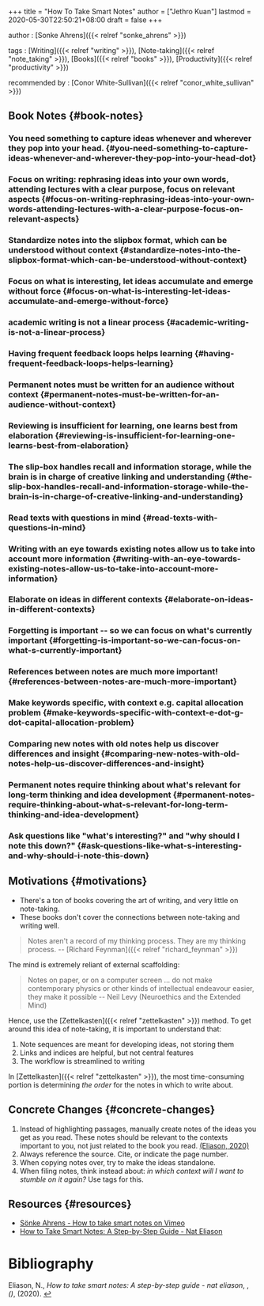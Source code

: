 +++
title = "How To Take Smart Notes"
author = ["Jethro Kuan"]
lastmod = 2020-05-30T22:50:21+08:00
draft = false
+++

author
: [Sonke Ahrens]({{< relref "sonke_ahrens" >}})

tags
: [Writing]({{< relref "writing" >}}), [Note-taking]({{< relref "note_taking" >}}), [Books]({{< relref "books" >}}), [Productivity]({{< relref "productivity" >}})

recommended by
: [Conor White-Sullivan]({{< relref "conor_white_sullivan" >}})


## Book Notes {#book-notes}


### You need something to capture ideas whenever and wherever they pop into your head. {#you-need-something-to-capture-ideas-whenever-and-wherever-they-pop-into-your-head-dot}


### Focus on writing: rephrasing ideas into your own words, attending lectures with a clear purpose, focus on relevant aspects {#focus-on-writing-rephrasing-ideas-into-your-own-words-attending-lectures-with-a-clear-purpose-focus-on-relevant-aspects}


### Standardize notes into the slipbox format, which can be understood without context {#standardize-notes-into-the-slipbox-format-which-can-be-understood-without-context}


### Focus on what is interesting, let ideas accumulate and emerge without force {#focus-on-what-is-interesting-let-ideas-accumulate-and-emerge-without-force}


### academic writing is not a linear process {#academic-writing-is-not-a-linear-process}


### Having frequent feedback loops helps learning {#having-frequent-feedback-loops-helps-learning}


### Permanent notes must be written for an audience without context {#permanent-notes-must-be-written-for-an-audience-without-context}


### Reviewing is insufficient for learning, one learns best from elaboration {#reviewing-is-insufficient-for-learning-one-learns-best-from-elaboration}


### The slip-box handles recall and information storage, while the brain is in charge of creative linking and understanding {#the-slip-box-handles-recall-and-information-storage-while-the-brain-is-in-charge-of-creative-linking-and-understanding}


### Read texts with questions in mind {#read-texts-with-questions-in-mind}


### Writing with an eye towards existing notes allow us to take into account more information {#writing-with-an-eye-towards-existing-notes-allow-us-to-take-into-account-more-information}


### Elaborate on ideas in different contexts {#elaborate-on-ideas-in-different-contexts}


### Forgetting is important -- so we can focus on what's currently important {#forgetting-is-important-so-we-can-focus-on-what-s-currently-important}


### References between notes are much more important! {#references-between-notes-are-much-more-important}


### Make keywords specific, with context e.g. capital allocation problem {#make-keywords-specific-with-context-e-dot-g-dot-capital-allocation-problem}


### Comparing new notes with old notes help us discover differences and insight {#comparing-new-notes-with-old-notes-help-us-discover-differences-and-insight}


### Permanent notes require thinking about what's relevant for long-term thinking and idea development {#permanent-notes-require-thinking-about-what-s-relevant-for-long-term-thinking-and-idea-development}


### Ask questions like "what's interesting?" and "why should I note this down?" {#ask-questions-like-what-s-interesting-and-why-should-i-note-this-down}


## Motivations {#motivations}

-   There's a ton of books covering the art of writing, and very little
    on note-taking.
-   These books don't cover the connections between note-taking and
    writing well.

> Notes aren't a record of my thinking process. They are my thinking
> process. -- [Richard Feynman]({{< relref "richard_feynman" >}})

The mind is extremely reliant of external scaffolding:

> Notes on paper, or on a computer screen ... do not make contemporary
> physics or other kinds of intellectual endeavour easier, they make it
> possible -- Neil Levy (Neuroethics and the Extended Mind)

Hence, use the [Zettelkasten]({{< relref "zettelkasten" >}}) method. To get around this idea of
note-taking, it is important to understand that:

1.  Note sequences are meant for developing ideas, not storing them
2.  Links and indices are helpful, but not central features
3.  The workflow is streamlined to writing

In [Zettelkasten]({{< relref "zettelkasten" >}}), the most time-consuming portion is determining _the
order_ for the notes in which to write about.


## Concrete Changes {#concrete-changes}

1.  Instead of highlighting passages, manually create notes of the
    ideas you get as you read. These notes should be relevant to the
    contexts important to you, not just related to the book you read.
    <a id="bc302d5dd07e04119ae17c22121835a9" href="#nateliason_how_take_smart_notes">(Eliason, 2020)</a>
2.  Always reference the source. Cite, or indicate the page number.
3.  When copying notes over, try to make the ideas standalone.
4.  When filing notes, think instead about: _in which context will I
    want to stumble on it again?_ Use tags for this.


## Resources {#resources}

-   [Sönke Ahrens - How to take smart notes on Vimeo](https://vimeo.com/275530205)
-   [How to Take Smart Notes: A Step-by-Step Guide - Nat Eliason](https://www.nateliason.com/blog/smart-notes)

# Bibliography
<a id="nateliason_how_take_smart_notes" target="_blank">Eliason, N., *How to take smart notes: A step-by-step guide - nat eliason*, , *()*,  (2020). </a> [↩](#bc302d5dd07e04119ae17c22121835a9)
